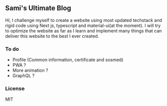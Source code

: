 ## Sami's Ultimate Blog

Hi, I challenge myself to create a website using most updated techstack and rigid code using Next js, typescript and material-ui(at the moment). I will try to optimize the website as far as I learn and implement many things that can deliver this website to the best I ever created.

### To do

- Profile (Common information, certificate and sosmed)
- PWA ?
- More animation ?
- GraphQL ?

### License

MIT
